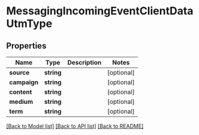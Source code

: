 # MessagingIncomingEventClientDataUtmType

## Properties
Name | Type | Description | Notes
------------ | ------------- | ------------- | -------------
**source** | **string** |  | [optional] 
**campaign** | **string** |  | [optional] 
**content** | **string** |  | [optional] 
**medium** | **string** |  | [optional] 
**term** | **string** |  | [optional] 

[[Back to Model list]](../README.md#documentation-for-models) [[Back to API list]](../README.md#documentation-for-api-endpoints) [[Back to README]](../README.md)


